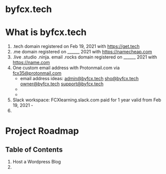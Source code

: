 # byfcx.tech
# What is byfcx.tech
1. .tech domain registered on Feb 19, 2021 with https://get.tech
2. .me domain registered on ______ 2021 with https://namecheap.com
3. .live .studio .ninja. email .rocks domain registered on ______ 2021 with https://name.com
4. One custom email address with Protonmail.com via fcx35@protonmail.com
    - email address ideas: admin@byfcx.tech sho@byfcx.tech owner@byfcx.tech support@byfcx.tech
    - 
    - 
5. Slack workspace: FCXlearning.slack.com paid for 1 year valid from Feb 19, 2021 - 
6. 

# Project Roadmap

## Table of Contents
  1. Host a Wordpress Blog
  2. 
